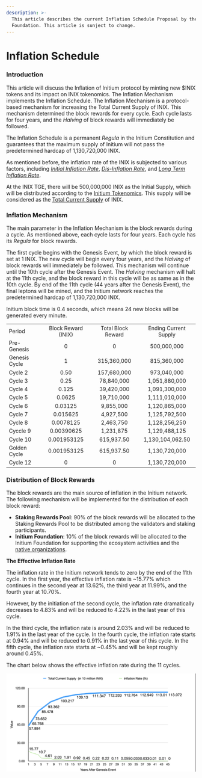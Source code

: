 ```yaml
---
description: >-
  This article describes the current Inflation Schedule Proposal by the Initium
  Foundation. This article is sunject to change.
---
```


# Inflation Schedule

### Introduction&#x20;

This article will discuss the Inflation of Initium protocol by minting new $INIX tokens and its impact on INIX tokenomics. The Inflation Mechanism implements the Inflation Schedule. The Inflation Mechanism is a protocol-based mechanism for increasing the Total Current Supply of INIX. This mechanism determined the block rewards for every cycle. Each cycle lasts for four years, and the _Halving_ of block rewards will immediately be followed.&#x20;

The Inflation Schedule is a permanent _Regula_ in the Initium Constitution and guarantees that the maximum supply of Initium will not pass the predetermined hardcap of 1,130,720,000 INIX.&#x20;

As mentioned before, the inflation rate of the INIX is subjected to various factors, including [_Initial Inflation Rate_](../teminology.md#inflation-schedule), [_Dis-Inflation Rate_](../teminology.md#inflation-schedule), and [_Long Term Inflation Rate_](../teminology.md#inflation-schedule).&#x20;

At the INIX TGE, there will be 500,000,000 INIX as the Initial Supply, which will be distributed according to the [Initium Tokenomics](../../../ecosystem/preface.md). This supply will be considered as the [Total Current Supply](../teminology.md#total-current-supply) of INIX.&#x20;

### Inflation Mechanism

The main parameter in the Inflation Mechanism is the block rewards during a cycle. As mentioned above, each cycle lasts for four years. Each cycle has its _Regula_ for block rewards.&#x20;

The first cycle begins with the Genesis Event, by which the block reward is set at 1 INIX. The new cycle will begin every four years, and the _Halving_ of block rewards will immediately be followed. This mechanism will continue until the 10th cycle after the Genesis Event. The _Halving_ mechanism will halt at the 11th cycle, and the block reward in this cycle will be as same as in the 10th cycle. By end of the 11th cycle (44 years after the Genesis Event), the final leptons will be mined, and the Initium network reaches the predetermined hardcap of 1,130,720,000 INIX.

Initium block time is 0.4 seconds, which means 24 new blocks will be generated every minute.&#x20;

|               |                     |                    |                       |
| ------------- | :-----------------: | :----------------: | :-------------------: |
| Period        | Block Reward (INIX) | Total Block Reward | Ending Current Supply |
| Pre-Genesis   |          0          |          0         |      500,000,000      |
| Genesis Cycle |          1          |     315,360,000    |      815,360,000      |
| Cycle 2       |         0.50        |     157,680,000    |      973,040,000      |
| Cycle 3       |         0.25        |     78,840,000     |     1,051,880,000     |
| Cycle 4       |        0.125        |     39,420,000     |     1,091,300,000     |
| Cycle 5       |        0.0625       |     19,710,000     |     1,111,010,000     |
| Cycle 6       |       0.03125       |      9,855,000     |     1,120,865,000     |
| Cycle 7       |       0.015625      |      4,927,500     |     1,125,792,500     |
| Cycle 8       |      0.0078125      |      2,463,750     |     1,128,256,250     |
| Cyccle 9      |      0.00390625     |      1,231,875     |     1,129,488,125     |
| Cycle 10      |     0.001953125     |     615,937.50     |    1,130,104,062.50   |
| Golden Cycle  |     0.001953125     |     615,937.50     |     1,130,720,000     |
| Cycle 12      |          0          |          0         |     1,130,720,000     |

### Distribution of Block Rewards

The block rewards are the main source of inflation in the Initium network. The following mechanism will be implemented for the distribution of each block reward: &#x20;

* **Staking Rewards Pool**: 90% of the block rewards will be allocated to the Staking Rewards Pool to be distributed among the validators and staking participants.&#x20;
* **Initium Foundation**: 10% of the block rewards will be allocated to the Initium Foundation for supporting the ecosystem activities and the [native organizations](../../../about-initium/native-organization.md).&#x20;

**The Effective Inflation Rate**

The inflation rate in the Initium network tends to zero by the end of the 11th cycle. In the first year, the effective inflation rate is \~15.77% which continues in the second year at 13.62%, the third year at 11.99%, and the fourth year at 10.70%.&#x20;

However, by the initiation of the second cycle, the inflation rate dramatically decreases to 4.83% and will be reduced to 4.22% in the last year of this cycle.&#x20;

In the third cycle, the inflation rate is around 2.03% and will be reduced to 1.91% in the last year of the cycle. In the fourth cycle, the inflation rate starts at 0.94% and will be reduced to 0.91% in the last year of this cycle. In the fifth cycle, the inflation rate starts at \~0.45% and will be kept roughly around 0.45%.

The chart below shows the effective inflation rate during the 11 cycles.&#x20;

![Inflation Schedule of INIX. Source: INIX Whitepaper.](<../../../.gitbook/assets/Screen Shot 2022-07-18 at 5.12.46 PM.png>)
